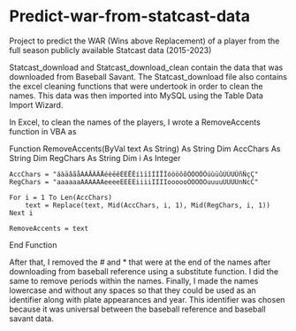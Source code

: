 # Predict-war-from-statcast-data
Project to predict the WAR (Wins above Replacement) of a player from the full season publicly available Statcast data (2015-2023)

Statcast_download and Statcast_download_clean contain the data that was downloaded from Baseball Savant. The Statcast_download file also contains the excel cleaning functions that were undertook in order to clean the names. This data was then imported into MySQL using the Table Data Import Wizard.

In Excel, to clean the names of the players, I wrote a RemoveAccents function in VBA as 

Function RemoveAccents(ByVal text As String) As String
    Dim AccChars As String
    Dim RegChars As String
    Dim i As Integer

    AccChars = "áàäâãåÁÀÄÂÃÅéèëêÉÈËÊíìïîÍÌÏÎóòöôõÓÒÖÔÕúùüûÚÙÜÛñÑçÇ"
    RegChars = "aaaaaaAAAAAAeeeeEEEEiiiiIIIIoooooOOOOOuuuuUUUUnNcC"

    For i = 1 To Len(AccChars)
        text = Replace(text, Mid(AccChars, i, 1), Mid(RegChars, i, 1))
    Next i

    RemoveAccents = text
End Function

After that, I removed the # and * that were at the end of the names after downloading from baseball reference using a substitute function. I did the same to remove periods within the names. Finally, I made the names lowercase and without any spaces so that they could be used as an identifier along with plate appearances and year. This identifier was chosen because it was universal between the baseball reference and baseball savant data. 
